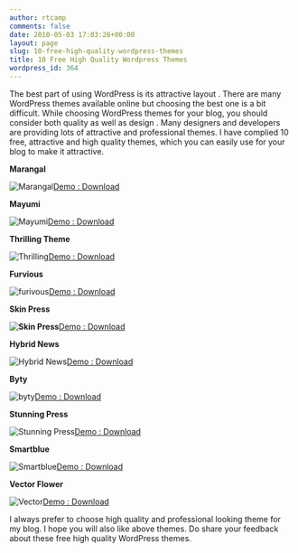```yaml
---
author: rtcamp
comments: false
date: 2010-05-03 17:03:28+00:00
layout: page
slug: 10-free-high-quality-wordpress-themes
title: 10 Free High Quality Wordpress Themes
wordpress_id: 364
---
```


The best part of using WordPress is its attractive layout . There are many WordPress themes available online but choosing the best one is a bit difficult. While choosing WordPress themes for your blog, you should consider both quality as well as design . Many designers and developers  are providing lots of attractive and professional themes. I have complied 10 free, attractive and high quality themes, which you can easily use for your blog to make it attractive.

**Marangal**

![Marangal](https://rtcamp.com/wp-content/uploads/2010/05/Marangal.jpg)[Demo : Download](http://www.paddsolutions.com/wordpress-theme-marangal/)

**Mayumi**

![Mayumi](https://rtcamp.com/wp-content/uploads/2010/05/Mayumi.jpg)[Demo : Download](http://www.paddsolutions.com/wordpress-theme-mayumi/)

**Thrilling Theme**

![Thrilling](https://rtcamp.com/wp-content/uploads/2010/05/Thrilling.jpg)[Demo : Download](http://www.thrillingheroics.com/thrillingtheme)

**Furvious**

![furivous](https://rtcamp.com/wp-content/uploads/2010/05/furivous.jpg)[Demo : Download](http://www.kreativethemes.com/furvious/)

**Skin Press**

**![Skin Press](https://rtcamp.com/wp-content/uploads/2010/05/SkinPress.jpg)**[Demo : Download](http://www.skinpress.com/treehouse/)

**Hybrid News**

![Hybrid News](https://rtcamp.com/wp-content/uploads/2010/05/HybridNews.jpg)[Demo : Download](http://themehybrid.com/themes/hybrid-news)

**Byty**

![byty](https://rtcamp.com/wp-content/uploads/2010/05/byty.jpg)[Demo : Download](http://www.cozmoslabs.com/2008/10/25/byty-free-child-theme-built-thematic/)

**Stunning Press**

![Stunning Press](https://rtcamp.com/wp-content/uploads/2010/05/StunningPress.jpg)[Demo : Download](http://newwpthemes.com/wordpress-theme/stunning-press/)

**Smartblue**

![Smartblue](https://rtcamp.com/wp-content/uploads/2010/05/Smartblue.jpg)[Demo : Download](http://newwpthemes.com/wordpress-theme/smart-blue/)

**Vector Flower**

![Vector](https://rtcamp.com/wp-content/uploads/2010/05/Vector.jpg)[Demo : Download](http://www.ezwpthemes.com/templates/vector-flower.html)

I always prefer to choose high quality and professional looking theme for my blog. I hope you will also like above themes. Do share your feedback about these free high quality WordPress themes.
